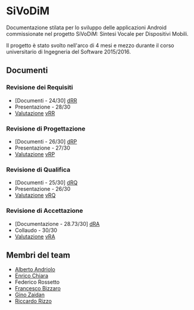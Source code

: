 # SiVoDiM

Documentazione stilata per lo sviluppo delle applicazioni Android commissionate nel progetto SiVoDiM: Sintesi Vocale per Dispositivi Mobili. 

Il progetto è stato svolto nell'arco di 4 mesi e mezzo durante il corso universitario di Ingegneria del Software 2015/2016.

## Documenti

### Revisione dei Requisiti

* [Documenti - 24/30] [dRR]
* Presentazione - 28/30
* [Valutazione] [vRR]

### Revisione di Progettazione

* [Documenti - 26/30] [dRP]
* Presentazione - 27/30
* [Valutazione] [vRP]

### Revisione di Qualifica

* [Documenti - 25/30] [dRQ]
* Presentazione - 26/30
* [Valutazione] [vRQ]

### Revisione di Accettazione

* [Documentazione - 28.73/30] [dRA]
* Collaudo - 30/30
* [Valutazione] [vRA]

## Membri del team

* [Alberto Andriolo]
* [Enrico Chiara]
* Federico Rossetto
* [Francesco Bizzaro]
* [Gino Zaidan]
* [Riccardo Rizzo]

[Documenti]: <https://github.com/joemccann/dillinger>
[Presentazione]: <https://github.com/joemccann/dillinger.git>
[Valutazione]: <http://daringfireball.net>
[Alberto Andriolo]: <https://it.linkedin.com/in/alberto-andriolo-a1420857>
[Enrico Chiara]: <https://it.linkedin.com/in/enrico-jr-chiara-b35769118>
[Francesco Bizzaro]: <https://it.linkedin.com/in/francesco-bizzaro-82a75a119>
[Gino Zaidan]: <https://it.linkedin.com/in/gino-salama-zaidan-22845a104>
[Riccardo Rizzo]: <https://it.linkedin.com/in/riccardo-rizzo-b9686039>

[dRR]: <https://github.com/Stark-Labs/SiVoDiM-Documenti/tree/master/Documenti/RR>
[vRR]: <http://www.math.unipd.it/~tullio/IS-1/2015/Progetto/RR/StarkLabs.pdf>
[dRP]: <https://github.com/Stark-Labs/SiVoDiM-Documenti/tree/master/Documenti/RP>
[vRP]: <http://www.math.unipd.it/~tullio/IS-1/2015/Progetto/RP/StarkLabs.pdf>
[dRQ]: <https://github.com/Stark-Labs/SiVoDiM-Documenti/tree/master/Documenti/RQ>
[vRQ]: <http://www.math.unipd.it/~tullio/IS-1/2015/Progetto/RQ/StarkLabs.pdf>
[dRA]: <https://github.com/Stark-Labs/SiVoDiM-Documenti/tree/master/Documenti/RA>
[vRA]: <http://www.math.unipd.it/~rcardin/sweb/Valutazione%20Finale%202015-16.pdf>
